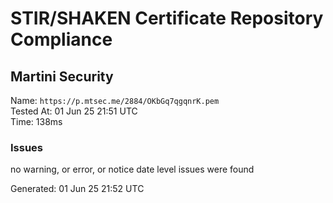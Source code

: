 # STIR/SHAKEN Certificate Repository Compliance

## Martini Security

Name: `https://p.mtsec.me/2884/OKbGq7qgqnrK.pem`\
Tested At: 01 Jun 25 21:51 UTC\
Time: 138ms

### Issues

no warning, or error, or notice date level issues were found

Generated: 01 Jun 25 21:52 UTC